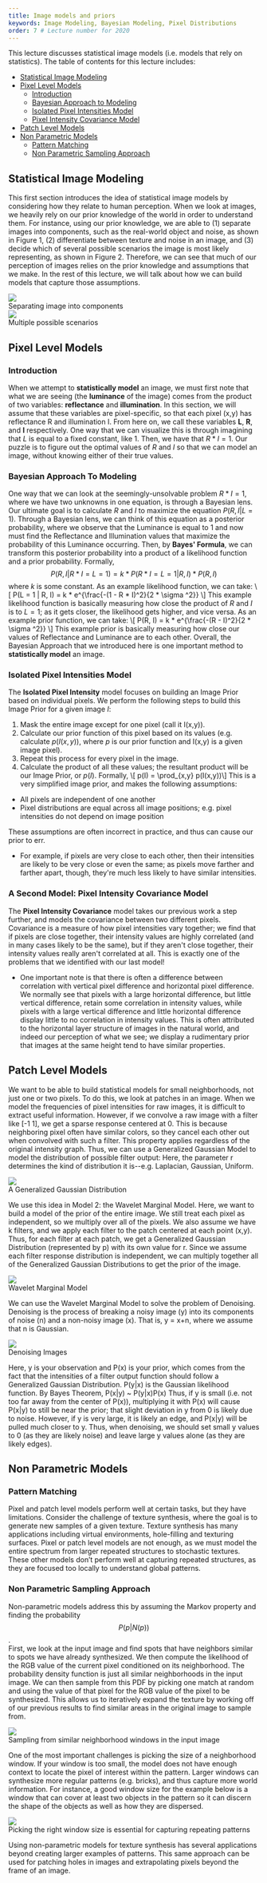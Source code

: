 ```yaml
---
title: Image models and priors
keywords: Image Modeling, Bayesian Modeling, Pixel Distributions
order: 7 # Lecture number for 2020
---
```



This lecture discusses statistical image models (i.e. models that rely on statistics). The table of contents for this lecture includes:


- [Statistical Image Modeling](#statistical-image-modeling)
- [Pixel Level Models](#pixel-level-models)
	- [Introduction](#introduction)
	- [Bayesian Approach to Modeling](#bayesian-approach-to-modeling)
	- [Isolated Pixel Intensities Model](#isolated-pixel-intensities-model)
	- [Pixel Intensity Covariance Model](#pixel-intensity-covariance-model)
- [Patch Level Models](#patch-level-models)
- [Non Parametric Models](#non-parametric-models)
	- [Pattern Matching](#introduction)
	- [Non Parametric Sampling Approach](#non-parametric-sampling-approach)


<a name='Statistical Image Modeling'></a>
## Statistical Image Modeling
	
This first section introduces the idea of statistical image models by considering how they relate to human perception. When we look at images, we heavily rely on our prior knowledge of the world in order to understand them. For instance, using our prior knowledge, we are able to (1) separate images into components, such as the real-world object and noise, as shown in Figure 1, (2) differentiate between texture and noise in an image, and (3) decide which of several possible scenarios the image is most likely representing, as shown in Figure 2. Therefore, we can see that much of our perception of images relies on the prior knowledge and assumptions that we make. In the rest of this lecture, we will talk about how we can build models that capture those assumptions.

<div class="fig figcenter fighighlight">
  <img src="{{ site.baseurl }}/assets/images/fig1.png">
  <div class="figcaption">Separating image into components</div>
</div>

<div class="fig figcenter fighighlight">
  <img src="{{ site.baseurl }}/assets/images/fig2.png">
  <div class="figcaption">Multiple possible scenarios</div>
</div>

<a name='Pixel Level Models'></a>
## Pixel Level Models

<a name='Introduction'></a>
### Introduction
When we attempt to **statistically model** an image, we must first note that what we are seeing (the **luminance** of the image) comes from the product of two variables: **reflectance** and **illumination**. In this section, we will assume that these variables are pixel-specific, so that each pixel (x,y) has reflectance R and illumination I. From here on, we call these variables **L**, **R**, and **I** respectively. One way that we can visualize this is through imagining that $L$ is equal to a fixed constant, like 1. Then, we have that $R * I = 1$. Our puzzle is to figure out the optimal values of $R$ and $I$ so that we can model an image, without knowing either of their true values. 

<a name='Bayesian Approach To Modeling'></a>
### Bayesian Approach To Modeling
One way that we can look at the seemingly-unsolvable problem $R * I = 1$, where we have two unknowns in one equation, is through a Bayesian lens. Our ultimate goal is to calculate $R$ and $I$ to maximize the equation $P(R,I | L = 1)$. 
Through a Bayesian lens, we can think of this equation as a posterior probability, where we observe that the Luminance is equal to 1 and now must find the Reflectance and Illumination values that maximize the probability of this Luminance occurring. Then, by **Bayes' Formula**, we can transform this posterior probability into a product of a likelihood function and a prior probability. 
Formally, $$P(R, I | R * I = L = 1) = k * P(R * I = L = 1 | R, I) * P(R, I)$$ where $k$ is some constant. 
As an example likelihood function, we can take: \\[ P(L = 1 | R, I) = k * e^{\frac{-(1 - R * I)^2}{2 * \sigma ^2}} \\] This example likelihood function is basically measuring how close the product of $R$ and $I$ is to $L = 1$; as it gets closer, the likelihood gets higher, and vice versa.
As an example prior function, we can take: \\[ P(R, I) = k * e^{\frac{-(R - I)^2}{2 * \sigma ^2}} \\] This example prior is basically measuring how close our values of Reflectance and Luminance are to each other.
Overall, the Bayesian Approach that we introduced here is one important method to **statistically model** an image.

<a name='Isolated Pixel Intensities Model'></a>
### Isolated Pixel Intensities Model
The **Isolated Pixel Intensity** model focuses on building an Image Prior based on individual pixels.
We perform the following steps to build this Image Prior for a given image $I$:
1. Mask the entire image except for one pixel (call it I(x,y)).
2. Calculate our prior function of this pixel based on its values (e.g. calculate $p(I(x,y))$, where $p$ is our prior function and I(x,y) is a given image pixel).
3. Repeat this process for every pixel in the image.
4. Calculate the product of all these values; the resultant product will be our Image Prior, or $p(I)$.
Formally, \\[ p(I) = \prod_{x,y} p(I(x,y))\\]
This is a very simplified image prior, and makes the following assumptions:
- All pixels are independent of one another
- Pixel distributions are equal across all image positions; e.g. pixel intensities do not depend on image position

These assumptions are often incorrect in practice, and thus can cause our prior to err.
- For example, if pixels are very close to each other, then their intensities are likely to be very close or even the same; as pixels move farther and farther apart, though, they're much less likely to have similar intensities.

<a name='Pixel Intensity Covariance Model'></a>
### A Second Model: Pixel Intensity Covariance Model
The **Pixel Intensity Covariance** model takes our previous work a step further, and models the covariance between two different pixels.
Covariance is a measure of how pixel intensities vary together; we find that if pixels are close together, their intensity values are highly correlated (and in many cases likely to be the same), but if they aren't close together, their intensity values really aren't correlated at all. This is exactly one of the problems that we identified with our last model!
- One important note is that there is often a difference between correlation with vertical pixel difference and horizontal pixel difference. We normally see that pixels with a large horizontal difference, but little vertical difference, retain some correlation in intensity values, while pixels with a large vertical difference and little horizontal difference display little to no correlation in intensity values. This is often attributed to the horizontal layer structure of images in the natural world, and indeed our perception of what we see; we display a rudimentary prior that images at the same height tend to have similar properties.


<a name='Patch Level Models'></a>
## Patch Level Models
We want to be able to build statistical models for small neighborhoods, not just one or two pixels. 
To do this, we look at patches in an image. 
When we model the frequencies of pixel intensities for raw images, it is  difficult to extract useful information. However, if we convolve a raw image with a filter like [-1 1], we get a sparse response centered at 0. This is because neighboring pixel often have similar colors, so they cancel each other out when convolved with such a filter.
This property applies regardless of the original intensity graph.
Thus, we can use a Generalized Gaussian Model to model the distribution of possible filter output:
Here, the parameter r determines the kind of distribution it is--e.g. Laplacian, Gaussian, Uniform. 

<div class="fig figcenter fighighlight">
  <img src="{{ site.baseurl }}/assets/images/GenGauss.png">
  <div class="figcaption">A Generalized Gaussian Distribution</div>
</div>

We use this idea in Model 2: the Wavelet Marginal Model. 
Here, we want to build a model of the prior of the entire image.
We still treat each pixel as independent, so we multiply over all of the pixels.
We also assume we have k filters, and we apply each filter to the patch centered at each point (x,y).
Thus, for each filter at each patch, we get a Generalized Gaussian Distribution (represented by p) with its own value for r.
Since we assume each filter response distribution is independent, we can multiply together all of the Generalized Gaussian Distributions to get the prior of the image.

<div class="fig figcenter fighighlight">
  <img src="{{ site.baseurl }}/assets/images/Model2.png">
  <div class="figcaption">Wavelet Marginal Model</div>
</div>

We can use the Wavelet Marginal Model to solve the problem of Denoising.
Denoising is the process of breaking a noisy image (y) into its components of noise (n) and a non-noisy image (x).
That is, y = x+n, where we assume that n is Gaussian.

<div class="fig figcenter fighighlight">
  <img src="{{ site.baseurl }}/assets/images/denoising.png">
  <div class="figcaption">Denoising Images</div>
</div>

Here, y is your observation and P(x) is your prior, which comes from the fact that the intensities of a filter output function should follow a Generalized Gaussian Distribution. P(y|x) is the Gaussian likelihood function.
By Bayes Theorem, P(x|y) ~ P(y|x)P(x)
Thus, if y is small (i.e. not too far away from the center of P(x)), multiplying it with P(x) will cause P(x|y) to still be near the prior; that slight deviation in y from 0 is likely due to noise.
However, if y is very large, it is likely an edge, and P(x|y) will be pulled much closer to y.
Thus, when denoising, we should set small y values to 0 (as they are likely noise) and leave large y values alone (as they are likely edges).

<a name='Non Parametric Models'></a>
## Non Parametric Models

<a name='Pattern Matching'></a>	
### Pattern Matching

Pixel and patch level models perform well at certain tasks, but they have limitations. Consider the challenge of texture synthesis, where the goal is to generate new samples of a given texture. Texture synthesis has many applications including virtual environments, hole-filling and texturing surfaces. Pixel or patch level models are not enough, as we must model the entire spectrum from larger repeated structures to stochastic textures. These other models don’t perform well at capturing repeated structures, as they are focused too locally to understand global patterns. 

<a name='Non Parametric Sampling Approach'></a>
### Non Parametric Sampling Approach

Non-parametric models address this by assuming the Markov property and finding the probability $$P(p | N(p))$$.  
First, we look at the input image and find spots that have neighbors similar to spots we have already synthesized. We then compute the likelihood of the RGB value of the current pixel conditioned on its neighborhood. The probability density function is just all similar neighborhoods in the input image. 
We can then sample from this PDF by picking one match at random and using the value of that pixel for the RGB value of the pixel to be synthesized. This allows us to iteratively expand the texture by working off of our previous results to find similar areas in the original image to sample from. 

<div class="fig figcenter fighighlight">
  <img src="{{ site.baseurl }}/assets/images/Screen Shot 2020-10-13 at 12.27.20 PM.png">
  <div class="figcaption">Sampling from similar neighborhood windows in the input image</div>
</div>

One of the most important challenges is picking the size of a neighborhood window. If your window is too small, the model does not have enough context to locate the pixel of interest within the pattern. Larger windows can synthesize more regular patterns (e.g. bricks), and thus capture more world information. For instance, a good window size for the example below is a window that can cover at least two objects in the pattern so it can discern the shape of the objects as well as how they are dispersed.  

<div class="fig figcenter fighighlight">
  <img src="{{ site.baseurl }}/assets/images/Screen Shot 2020-10-13 at 12.51.35 PM.png">
  <div class="figcaption">Picking the right window size is essential for capturing repeating patterns</div>
</div>

Using non-parametric models for texture synthesis has several applications beyond creating larger examples of patterns. This same approach can be used for patching holes in images and extrapolating pixels beyond the frame of an image.


